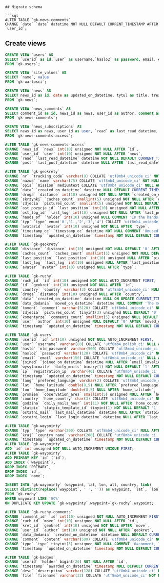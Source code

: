 
```
## Migrate schema

```sql
ALTER TABLE `gk-news-comments`
CHANGE `date` `date` datetime NOT NULL DEFAULT CURRENT_TIMESTAMP AFTER `user_id`;
```

## Create views
```sql
CREATE VIEW `users` AS
SELECT `userid` as id,`user` as username,`haslo2` as password, email, email_invalid, joined as joined_on_datetime, wysylacmaile as daily_mails, ip, timestamp as updated_on_datetime, lang as prefered_language, lat as home_latitude, lon as home_longitude, country as home_country, statpic as statpic_template_id, ostatni_mail as last_mail_datetime, ostatni_login as last_login_datetime, secid
FROM `gk-users`;
```

```sql
CREATE VIEW `site_values` AS
SELECT `name`, value
FROM `gk-wartosci`;
```

```sql
CREATE VIEW `news` AS
SELECT news_id as id, date as updated_on_datetime, tytul as title, tresc as content, userid as author, who as author_name, komentarze as comments_count, ostatni_komentarz as last_comment_datetime
FROM `gk-news`;
```

```sql
CREATE VIEW `news_comments` AS
SELECT comment_id as id, news_id as news, user_id as author, comment as content, icon, date as updated_on_datetime
FROM `gk-news-comments`;
```

```sql
CREATE VIEW `news_subscriptions` AS
SELECT news_id as news, user_id as user, `read` as last_read_datetime, subscribed
FROM `gk-news-comments-access`;
```

```sql
ALTER TABLE `gk-news-comments-access`
CHANGE `news_id` `news` int(10) unsigned NOT NULL AFTER `id`,
CHANGE `user_id` `user` int(10) unsigned NOT NULL AFTER `news`,
CHANGE `read` `last_read_datetime` datetime NOT NULL DEFAULT CURRENT_TIMESTAMP AFTER `user`,
CHANGE `post` `last_post_datetime` datetime NULL AFTER `last_read_datetime`;
```

```sql
ALTER TABLE `gk-geokrety`
CHANGE `nr` `tracking_code` varchar(9) COLLATE 'utf8mb4_unicode_ci' NOT NULL AFTER `id`,
CHANGE `nazwa` `name` varchar(75) COLLATE 'utf8mb4_unicode_ci' NOT NULL AFTER `tracking_code`,
CHANGE `opis` `mission` mediumtext COLLATE 'utf8mb4_unicode_ci' NULL AFTER `name`,
CHANGE `data` `created_on_datetime` datetime NULL DEFAULT CURRENT_TIMESTAMP AFTER `owner`,
CHANGE `droga` `distance` int(10) unsigned NOT NULL AFTER `created_on_datetime`,
CHANGE `skrzynki` `caches_count` smallint(5) unsigned NOT NULL AFTER `distance`,
CHANGE `zdjecia` `pictures_count` smallint(5) unsigned NOT NULL DEFAULT '0' AFTER `caches_count`,
CHANGE `ost_pozycja_id` `last_position` int(10) unsigned NOT NULL AFTER `pictures_count`,
CHANGE `ost_log_id` `last_log` int(10) unsigned NOT NULL AFTER `last_position`,
CHANGE `hands_of` `holder` int(10) unsigned NULL COMMENT 'In the hands of user' AFTER `loast_log`,
CHANGE `typ` `type` enum('0','1','2','3','4') COLLATE 'utf8mb4_unicode_ci' NOT NULL AFTER `missing`,
CHANGE `avatarid` `avatar` int(10) unsigned NOT NULL AFTER `type`,
CHANGE `timestamp_oc` `timestamp_oc` datetime NOT NULL COMMENT 'Unused?' AFTER `avatar`,
CHANGE `timestamp` `updated_on_datetime` timestamp NOT NULL DEFAULT CURRENT_TIMESTAMP ON UPDATE CURRENT_TIMESTAMP AFTER `timestamp_oc`;

ALTER TABLE `gk-geokrety`
CHANGE `distance` `distance` int(10) unsigned NOT NULL DEFAULT '0' AFTER `created_on_datetime`,
CHANGE `caches_count` `caches_count` smallint(5) unsigned NOT NULL DEFAULT '0' AFTER `distance`,
CHANGE `last_position` `last_position` int(10) unsigned NULL AFTER `pictures_count`,
CHANGE `last_log` `last_log` int(10) unsigned NULL AFTER `last_position`,
CHANGE `avatar` `avatar` int(10) unsigned NULL AFTER `type`;

```

```sql
ALTER TABLE `gk-ruchy`
CHANGE `ruch_id` `id` int(10) unsigned NOT NULL AUTO_INCREMENT FIRST,
CHANGE `id` `geokret` int(10) unsigned NOT NULL AFTER `id`,
CHANGE `country` `country` varchar(3) COLLATE 'utf8mb4_unicode_ci' NULL COMMENT 'ISO 3166-1 https://fr.wikipedia.org/wiki/ISO_3166-1' AFTER `alt`,
CHANGE `droga` `distance` int(10) unsigned NULL AFTER `country`,
CHANGE `data` `created_on_datetime` datetime NULL ON UPDATE CURRENT_TIMESTAMP AFTER `waypoint`,
CHANGE `data_dodania` `moved_on_datetime` datetime NULL COMMENT 'The move as configured by user' AFTER `created_on_datetime`,
CHANGE `koment` `comment` varchar(5120) COLLATE 'utf8mb4_unicode_ci' NULL AFTER `user`,
CHANGE `zdjecia` `pictures_count` tinyint(3) unsigned NULL DEFAULT '0' AFTER `comment`,
CHANGE `komentarze` `comments_count` smallint(5) unsigned NULL DEFAULT '0' AFTER `pictures_count`,
CHANGE `user` `author` int(10) unsigned NULL DEFAULT '0' AFTER `moved_on_datetime`,
CHANGE `timestamp` `updated_on_datetime` timestamp NOT NULL DEFAULT CURRENT_TIMESTAMP ON UPDATE CURRENT_TIMESTAMP AFTER `username`;
```

```sql
ALTER TABLE `gk-users`
CHANGE `userid` `id` int(10) unsigned NOT NULL AUTO_INCREMENT FIRST,
CHANGE `user` `username` varchar(80) COLLATE 'utf8mb4_polish_ci' NULL AFTER `id`,
CHANGE `haslo` `old_password` varchar(500) COLLATE 'utf8mb4_unicode_ci' NULL COMMENT 'This hash is not used anymore' AFTER `username`,
CHANGE `haslo2` `password` varchar(120) COLLATE 'utf8mb4_unicode_ci' NOT NULL AFTER `old_password`,
CHANGE `email` `email` varchar(150) COLLATE 'utf8mb4_unicode_ci' NULL AFTER `password`,
CHANGE `joined` `joined_on_datetime` datetime NULL AFTER `email_invalid`,
CHANGE `wysylacmaile` `daily_mails` binary(1) NOT NULL DEFAULT '1' AFTER `joined_on_datetime`,
CHANGE `ip` `registration_ip` varchar(46) COLLATE 'utf8mb4_unicode_ci' NOT NULL AFTER `daily_mails`,
CHANGE `timestamp` `updated_on_datetime` timestamp NOT NULL DEFAULT CURRENT_TIMESTAMP ON UPDATE CURRENT_TIMESTAMP AFTER `registration_ip`,
CHANGE `lang` `prefered_language` varchar(2) COLLATE 'utf8mb4_unicode_ci' NULL AFTER `updated_on_datetime`,
CHANGE `lat` `home_latitude` double(8,5) NULL AFTER `prefered_language`,
CHANGE `lon` `home_longitude` double(8,5) NULL AFTER `home_latitude`,
CHANGE `promien` `observation_area` smallint(5) unsigned NULL AFTER `home_longitude`,
CHANGE `country` `home_country` char(3) COLLATE 'utf8mb4_unicode_ci' NULL AFTER `observation_area`,
CHANGE `godzina` `daily_mails_hour` int(11) NOT NULL AFTER `home_country`,
CHANGE `statpic` `statpic_template_id` tinyint(1) NOT NULL DEFAULT '1' AFTER `daily_mails_hour`,
CHANGE `ostatni_mail` `last_mail_datetime` datetime NULL AFTER `statpic_template_id`,
CHANGE `ostatni_login` `last_login_datetime` datetime NULL AFTER `last_mail_datetime`;
```

```sql
ALTER TABLE `gk-waypointy`
CHANGE `typ` `type` varchar(200) COLLATE 'utf8mb4_unicode_ci' NULL AFTER `owner`,
CHANGE `kraj` `country_name` varchar(200) COLLATE 'utf8mb4_unicode_ci' NULL COMMENT 'full English country name' AFTER `type`,
CHANGE `timestamp` `updated_on_datetime` timestamp NOT NULL DEFAULT CURRENT_TIMESTAMP ON UPDATE CURRENT_TIMESTAMP AFTER `status`;
ALTER TABLE `gk-waypointy`
ADD `id` int unsigned NOT NULL AUTO_INCREMENT UNIQUE FIRST;
ALTER TABLE `gk-waypointy`
ADD PRIMARY KEY `id` (`id`),
ADD INDEX (`waypoint`),
DROP INDEX `PRIMARY`,
DROP INDEX `id`,
DROP INDEX `name`;
```

```sql
INSERT INTO `gk-waypointy` (waypoint, lat, lon, alt, country, link)
SELECT distinct(replace(`waypoint`, ' ', '')) as waypoint, `lat`, `lon`, `alt`, `country`, concat('https://www.geocaching.com/geocache/', replace(`waypoint`, ' ', ''))
FROM `gk-ruchy`
WHERE waypoint LIKE 'GC%'
ON DUPLICATE KEY UPDATE `gk-waypointy`.waypoint=`gk-ruchy`.waypoint;
```

```sql
ALTER TABLE `gk-ruchy-comments`
CHANGE `comment_id` `id` int(10) unsigned NOT NULL AUTO_INCREMENT FIRST,
CHANGE `ruch_id` `move` int(10) unsigned NOT NULL AFTER `id`,
CHANGE `kret_id` `geokret` int(10) unsigned NOT NULL AFTER `move`,
CHANGE `user_id` `author` int(10) unsigned NOT NULL AFTER `geokret`,
CHANGE `data_dodania` `created_on_datetime` datetime NULL DEFAULT CURRENT_TIMESTAMP AFTER `author`,
CHANGE `comment` `content` varchar(500) COLLATE 'utf8mb4_unicode_ci' NOT NULL AFTER `created_on_datetime`,
CHANGE `type` `type` tinyint(3) unsigned NOT NULL COMMENT '0=comment, 1=missing' AFTER `content`,
CHANGE `timestamp` `updated_on_datetime` timestamp NOT NULL DEFAULT CURRENT_TIMESTAMP ON UPDATE CURRENT_TIMESTAMP AFTER `type`;
```

```sql
ALTER TABLE `gk-badges`
CHANGE `userid` `holder` bigint(20) NOT NULL AFTER `id`,
CHANGE `timestamp` `awarded_on_datetime` timestamp NULL DEFAULT CURRENT_TIMESTAMP AFTER `user`,
CHANGE `desc` `description` varchar(128) COLLATE 'utf8mb4_unicode_ci' NOT NULL AFTER `awarded_on_datetime`,
CHANGE `file` `filename` varchar(32) COLLATE 'utf8mb4_unicode_ci' NOT NULL AFTER `description`;
```
